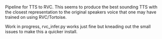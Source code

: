 Pipeline for TTS to RVC.  This seems to produce the best sounding TTS with the closest representation to the original speakers voice that one may have trained on using RVC/Tortoise.

Work in progress, rvc_infer.py works just fine but kneading out the small issues to make this a quicker install.